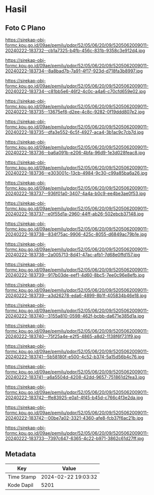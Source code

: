 # Hasil

## Foto C Plano

https://sirekap-obj-formc.kpu.go.id/09ae/pemilu/pdpr/52/05/06/20/09/5205062009011-20240222-183732--cb1a7325-b4fb-456c-831b-9358c3e912d4.jpg

https://sirekap-obj-formc.kpu.go.id/09ae/pemilu/pdpr/52/05/06/20/09/5205062009011-20240222-183734--8a8bad7b-7a91-4f17-923d-d718fa3b8997.jpg

https://sirekap-obj-formc.kpu.go.id/09ae/pemilu/pdpr/52/05/06/20/09/5205062009011-20240222-183734--c81bb5e6-46f2-4c0c-a4a6-c70cfd659e02.jpg

https://sirekap-obj-formc.kpu.go.id/09ae/pemilu/pdpr/52/05/06/20/09/5205062009011-20240222-183735--13675ef8-d2ee-4c8c-9282-0f19ddd807e2.jpg

https://sirekap-obj-formc.kpu.go.id/09ae/pemilu/pdpr/52/05/06/20/09/5205062009011-20240222-183735--dfa3e552-6c5f-4927-aca4-3b1ac9c7cb7d.jpg

https://sirekap-obj-formc.kpu.go.id/09ae/pemilu/pdpr/52/05/06/20/09/5205062009011-20240222-183736--ba6a091b-e206-4bfa-96d9-1e3d028feac8.jpg

https://sirekap-obj-formc.kpu.go.id/09ae/pemilu/pdpr/52/05/06/20/09/5205062009011-20240222-183736--e303001c-13cb-4984-9c30-c99a85ba6a26.jpg

https://sirekap-obj-formc.kpu.go.id/09ae/pemilu/pdpr/52/05/06/20/09/5205062009011-20240222-183737--936f01a0-3407-4a4a-b0c9-ee4be3ae0f53.jpg

https://sirekap-obj-formc.kpu.go.id/09ae/pemilu/pdpr/52/05/06/20/09/5205062009011-20240222-183737--e0f55d1a-2960-44ff-ab26-502ebcb37148.jpg

https://sirekap-obj-formc.kpu.go.id/09ae/pemilu/pdpr/52/05/06/20/09/5205062009011-20240222-183738--834f75ac-9906-425c-8055-d6849ac79b1e.jpg

https://sirekap-obj-formc.kpu.go.id/09ae/pemilu/pdpr/52/05/06/20/09/5205062009011-20240222-183738--2a005713-8d41-47ac-afb1-7d68e0ffd157.jpg

https://sirekap-obj-formc.kpu.go.id/09ae/pemilu/pdpr/52/05/06/20/09/5205062009011-20240222-183739--917b03de-eef1-4d60-8bc5-7ee0c96e8efb.jpg

https://sirekap-obj-formc.kpu.go.id/09ae/pemilu/pdpr/52/05/06/20/09/5205062009011-20240222-183739--a3d26278-eda6-4899-8b1f-405834b46e18.jpg

https://sirekap-obj-formc.kpu.go.id/09ae/pemilu/pdpr/52/05/06/20/09/5205062009011-20240222-183740--3155a810-0598-462f-bcbb-da671e385d1a.jpg

https://sirekap-obj-formc.kpu.go.id/09ae/pemilu/pdpr/52/05/06/20/09/5205062009011-20240222-183740--75f25a4e-e2f5-4865-a8d2-1138f6f731f9.jpg

https://sirekap-obj-formc.kpu.go.id/09ae/pemilu/pdpr/52/05/06/20/09/5205062009011-20240222-183741--5b58180f-e500-4c52-b374-5a15d56b4c76.jpg

https://sirekap-obj-formc.kpu.go.id/09ae/pemilu/pdpr/52/05/06/20/09/5205062009011-20240222-183741--a6a5504d-4208-42dd-9657-751861d2fea3.jpg

https://sirekap-obj-formc.kpu.go.id/09ae/pemilu/pdpr/52/05/06/20/09/5205062009011-20240222-183742--ffe83925-e0a1-4f45-b45d-c766c4f3e2da.jpg

https://sirekap-obj-formc.kpu.go.id/09ae/pemilu/pdpr/52/05/06/20/09/5205062009011-20240222-183742--00be7a02-3321-4360-afe8-fcb37f6ac21b.jpg

https://sirekap-obj-formc.kpu.go.id/09ae/pemilu/pdpr/52/05/06/20/09/5205062009011-20240222-183733--7397c647-6365-4c22-b971-3862c61d27ff.jpg


## Metadata

| Key        | Value               |
| ---------- | ------------------- |
| Time Stamp | 2024-02-22 19:03:32 |
| Kode Dapil | 5201                |



